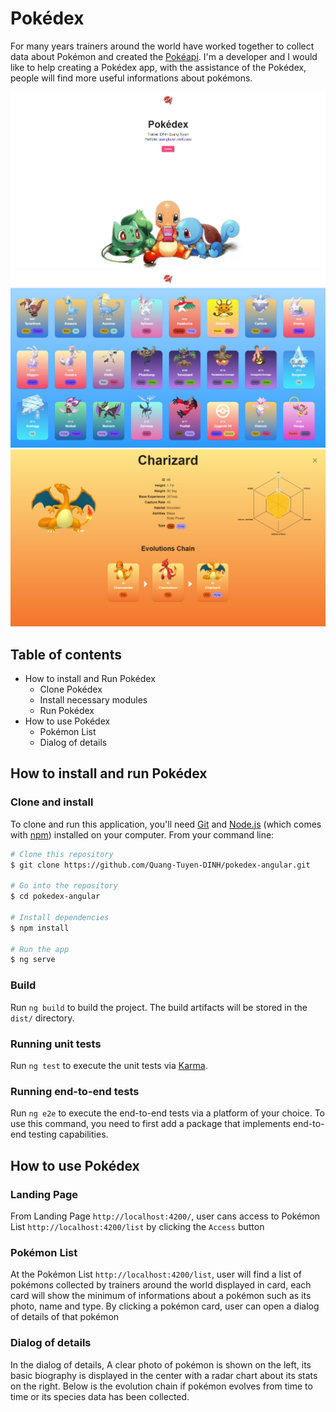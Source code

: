 # Pokédex
For many years trainers around the world have worked together to collect data about Pokémon and created the [Pokéapi](https://pokeapi.co/api/v2/pokemon/). I'm a developer and I would like to help creating a Pokédex app, with the assistance of the Pokédex, people will find more useful informations about pokémons.

![Screenshot](./src/assets/demo/landing.jpg)
![Screenshot](./src/assets/demo/list.jpg)
![Screenshot](./src/assets/demo/dialog.jpg)

## Table of contents
* How to install and Run Pokédex
    * Clone Pokédex
    * Install necessary modules
    * Run Pokédex
* How to use Pokédex
    * Pokémon List
    * Dialog of details

## How to install and run Pokédex
### Clone and install
To clone and run this application, you'll need [Git](https://git-scm.com) and [Node.js](https://nodejs.org/en/download/) (which comes with [npm](http://npmjs.com)) installed on your computer. From your command line:

```bash
# Clone this repository
$ git clone https://github.com/Quang-Tuyen-DINH/pokedex-angular.git

# Go into the repository
$ cd pokedex-angular

# Install dependencies
$ npm install

# Run the app
$ ng serve
```

### Build
Run `ng build` to build the project. The build artifacts will be stored in the `dist/` directory.

### Running unit tests
Run `ng test` to execute the unit tests via [Karma](https://karma-runner.github.io).

### Running end-to-end tests
Run `ng e2e` to execute the end-to-end tests via a platform of your choice. To use this command, you need to first add a package that implements end-to-end testing capabilities.

## How to use Pokédex
### Landing Page
From Landing Page `http://localhost:4200/`, user cans access to Pokémon List `http://localhost:4200/list` by clicking the `Access` button
### Pokémon List
At the Pokémon List `http://localhost:4200/list`, user will find a list of pokémons collected by trainers around the world displayed in card, each card will show the minimum of informations about a pokémon such as its photo, name and type. By clicking a pokémon card, user can open a dialog of details of that pokémon

### Dialog of details
In the dialog of details, A clear photo of pokémon is shown on the left, its basic biography is displayed in the center with a radar chart about its stats on the right. Below is the evolution chain if pokémon evolves from time to time or its species data has been collected.

